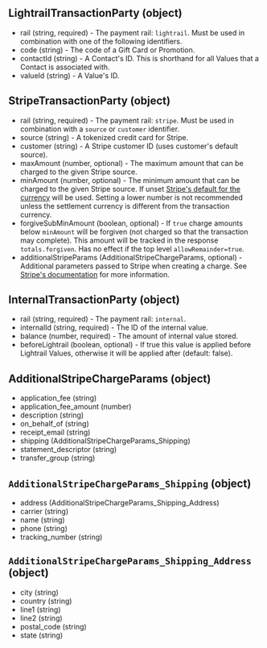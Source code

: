 ## LightrailTransactionParty (object)
+ rail (string, required) - The payment rail: `lightrail`. Must be used in combination with one of the following identifiers.
+ code (string) - The code of a Gift Card or Promotion.
+ contactId (string) - A Contact's ID.  This is shorthand for all Values that a Contact is associated with.
+ valueId (string) - A Value's ID.

## StripeTransactionParty (object)
+ rail (string, required) - The payment rail: `stripe`. Must be used in combination with a `source` or `customer` identifier.
+ source (string) - A tokenized credit card for Stripe.
+ customer (string) - A Stripe customer ID (uses customer's default source).
+ maxAmount (number, optional) - The maximum amount that can be charged to the given Stripe source.
+ minAmount (number, optional) - The minimum amount that can be charged to the given Stripe source.  If unset [Stripe's default for the currency](https://stripe.com/docs/currencies#minimum-and-maximum-charge-amounts) will be used.  Setting a lower number is not recommended unless the settlement currency is different from the transaction currency.
+ forgiveSubMinAmount (boolean, optional) - If `true` charge amounts below `minAmount` will be forgiven (not charged so that the transaction may complete).  This amount will be tracked in the response `totals.forgiven`.  Has no effect if the top level `allowRemainder=true`.
+ additionalStripeParams (AdditionalStripeChargeParams, optional) - Additional parameters passed to Stripe when creating a charge.  See [Stripe's documentation](https://stripe.com/docs/api) for more information.

## InternalTransactionParty (object)
+ rail (string, required) - The payment rail: `internal`.
+ internalId (string, required) - The ID of the internal value.
+ balance (number, required) - The amount of internal value stored.
+ beforeLightrail (boolean, optional) - If true this value is applied before Lightrail Values, otherwise it will be applied after (default: false).

## AdditionalStripeChargeParams (object)
+ application_fee (string)
+ application_fee_amount (number)
+ description (string)
+ on_behalf_of (string)
+ receipt_email (string)
+ shipping (AdditionalStripeChargeParams_Shipping)
+ statement_descriptor (string)
+ transfer_group (string)

## `AdditionalStripeChargeParams_Shipping` (object)
+ address (AdditionalStripeChargeParams_Shipping_Address)
+ carrier (string)
+ name (string)
+ phone (string)
+ tracking_number (string)

## `AdditionalStripeChargeParams_Shipping_Address` (object)
+ city (string)
+ country (string)
+ line1 (string)
+ line2 (string)
+ postal_code (string)
+ state (string)
